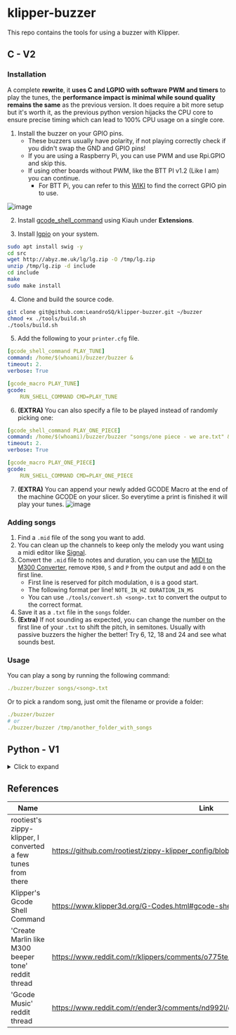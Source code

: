# klipper-buzzer

This repo contains the tools for using a buzzer with Klipper.

## C - V2

### Installation

A complete **rewrite**, it **uses C and LGPIO with software PWM and timers** to play the tunes, the **performance impact is minimal while sound quality remains the same** as the previous version. It does require a bit more setup but it's worth it, as the previous python version hijacks the CPU core to ensure precise timing which can lead to 100% CPU usage on a single core.

1. Install the buzzer on your GPIO pins.
    - These buzzers usually have polarity, if not playing correctly check if you didn't swap the GND and GPIO pins!
    - If you are using a Raspberry Pi, you can use PWM and use Rpi.GPIO and skip this.
    - If using other boards without PWM, like the BTT PI v1.2 (Like I am) you can continue.
        - For BTT Pi, you can refer to this [WIKI](https://github.com/bigtreetech/CB1#40-pin-gpio) to find the correct GPIO pin to use.

![image](https://github.com/user-attachments/assets/e1671abd-5c2f-426b-b0eb-4af76ae402fd)

2. Install [gcode_shell_command](https://github.com/dw-0/kiauh/blob/master/docs/gcode_shell_command.md) using Kiauh under **Extensions**.

3. Install [lgpio](https://abyz.me.uk/lg/lgpio.html) on your system.

```bash
sudo apt install swig -y
cd src
wget http://abyz.me.uk/lg/lg.zip -O /tmp/lg.zip
unzip /tmp/lg.zip -d include
cd include
make
sudo make install
```

4. Clone and build the source code.

```bash
git clone git@github.com:LeandroSQ/klipper-buzzer.git ~/buzzer
chmod +x ./tools/build.sh
./tools/build.sh
```

5. Add the following to your `printer.cfg` file.

```yaml
[gcode_shell_command PLAY_TUNE]
command: /home/$(whoami)/buzzer/buzzer &
timeout: 2.
verbose: True

[gcode_macro PLAY_TUNE]
gcode:
    RUN_SHELL_COMMAND CMD=PLAY_TUNE
```

6. **(EXTRA)** You can also specify a file to be played instead of randomly picking one:
```yaml
[gcode_shell_command PLAY_ONE_PIECE]
command: /home/$(whoami)/buzzer/buzzer "songs/one piece - we are.txt" &
timeout: 2.
verbose: True

[gcode_macro PLAY_ONE_PIECE]
gcode:
    RUN_SHELL_COMMAND CMD=PLAY_ONE_PIECE
```

7. **(EXTRA)** You can append your newly added GCODE Macro at the end of the machine GCODE on your slicer. So everytime a print is finished it will play your tunes.
![image](https://github.com/user-attachments/assets/ee4f7bb0-3a61-4916-9351-c6b456767cfc)


### Adding songs

1. Find a `.mid` file of the song you want to add.
2. You can clean up the channels to keep only the melody you want using a midi editor like [Signal](https://signal.vercel.app/edit).
3. Convert the `.mid` file to notes and duration, you can use the [MIDI to M300 Converter](https://alexyu132.github.io/midi-m300/), remove `M300`, `S` and `P` from the output and add `0` on the first line.
    - First line is reserved for pitch modulation, `0` is a good start.
    - The following format per line! `NOTE_IN_HZ DURATION_IN_MS`
    - You can use `./tools/convert.sh <song>.txt` to convert the output to the correct format.
4. Save it as a `.txt` file in the `songs` folder.
5. **(Extra)** If not sounding as expected, you can change the number on the first line of your `.txt` to shift the pitch, in semitones. Usually with passive buzzers the higher the better! Try 6, 12, 18 and 24 and see what sounds best.

### Usage

You can play a song by running the following command:

```yaml
./buzzer/buzzer songs/<song>.txt
```

Or to pick a random song, just omit the filename or provide a folder:

```yaml
./buzzer/buzzer
# or
./buzzer/buzzer /tmp/another_folder_with_songs
```

## Python - V1
<details>
    <summary>Click to expand</summary>

### Installation

1. Install the buzzer on your GPIO pins.
    - These buzzers usually have polarity, if not playing correctly check if you didn't swap the GND and GPIO pins!
    - If you are using a Raspberry Pi, you can use PWM and use Rpi.GPIO and skip this.
    - If using other boards without PWM, like the BTT PI v1.2 (Like I am) you can continue.
        - For BTT Pi, you can refer to this [WIKI](https://github.com/bigtreetech/CB1#40-pin-gpio) to find the correct GPIO pin to use.

![image](https://github.com/user-attachments/assets/e1671abd-5c2f-426b-b0eb-4af76ae402fd)

2. Install `gpiod` and `python3-gpiod` on your system.

```bash
sudo apt install gpiod python3-gpiod
```

3. Install [gcode_shell_command](https://github.com/dw-0/kiauh/blob/master/docs/gcode_shell_command.md) using Kiauh under **Extensions**.

4. Clone this repo.

```bash
git clone git@github.com:LeandroSQ/klipper-buzzer.git ~/buzzer
```

5. Add the following to your `printer.cfg` file.

```yaml
[gcode_shell_command PLAY_TUNE]
command: /usr/bin/python3 /home/$(whoami)/buzzer/src/buzzer.py &
timeout: 30
verbose: True

[gcode_macro PLAY_TUNE]
gcode:
    RUN_SHELL_COMMAND CMD=PLAY_TUNE
```

6. **(EXTRA)** You can also specify a file to be played instead of randomly picking one:
```yaml
[gcode_shell_command PLAY_ONE_PIECE]
command: /usr/bin/python3 /home/$(whoami)/buzzer/src/buzzer.py "songs/one piece - we are.txt" &
timeout: 30
verbose: True

[gcode_macro PLAY_ONE_PIECE]
gcode:
    RUN_SHELL_COMMAND CMD=PLAY_ONE_PIECE
```

7. **(EXTRA)** You can append your newly added GCODE Macro at the end of the machine GCODE on your slicer. So everytime a print is finished it will play your tunes.
![image](https://github.com/user-attachments/assets/ee4f7bb0-3a61-4916-9351-c6b456767cfc)

### Usage

You can play a song by running the following command:

```yaml
python3 src/buzzer.py songs/<song>.txt
```

Or to pick a random song, just omit the filename:

```yaml
python3 src/buzzer.py
```

</details>

## References

| Name | Link |
| -- | -- |
| rootiest's zippy-klipper, I converted a few tunes from there | https://github.com/rootiest/zippy-klipper_config/blob/master/macros/tunes.cfg |
| Klipper's Gcode Shell Command | https://www.klipper3d.org/G-Codes.html#gcode-shell-command |
| 'Create Marlin like M300 beeper tone' reddit thread | https://www.reddit.com/r/klippers/comments/o775te/create_marlin_like_m300_beeper_tone/ |
| 'Gcode Music' reddit thread | https://www.reddit.com/r/ender3/comments/nd992l/gcode_music/ |
